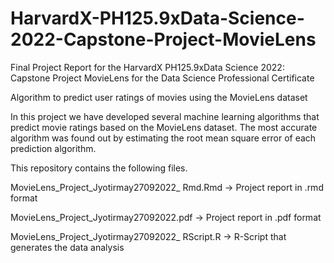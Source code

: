 # HarvardX-PH125.9xData-Science-2022-Capstone-Project-MovieLens
Final Project Report for the HarvardX PH125.9xData Science 2022: Capstone Project MovieLens for the Data Science Professional Certificate

Algorithm to predict user ratings of movies using the MovieLens dataset

In this project we have developed several machine learning algorithms that predict movie ratings based on the MovieLens dataset. The most accurate algorithm was found out by estimating the root mean square error of each prediction algorithm.

This repository contains the following files.

MovieLens_Project_Jyotirmay27092022_ Rmd.Rmd -> Project report in .rmd format

MovieLens_Project_Jyotirmay27092022.pdf -> Project report in .pdf format

MovieLens_Project_Jyotirmay27092022_ RScript.R -> R-Script that generates the data analysis
